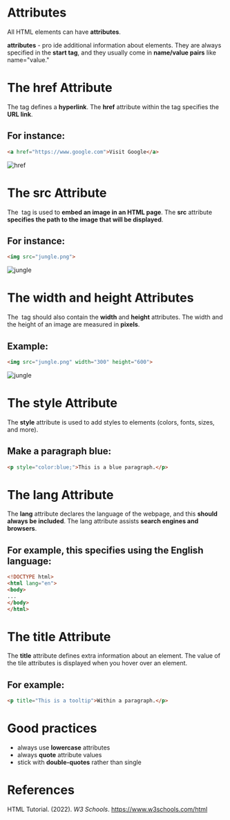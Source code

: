 # Attributes 

All HTML elements can have **attributes**. 

**attributes** - pro ide additional information about elements. They are always specified in the **start tag**, and they usually come in **name/value pairs** like name="value." 

# The href Attribute 
The **<a>** tag defines a **hyperlink**. The **href** attribute within the **<a>** tag specifies the **URL link**. 

## For instance: 
``` html 
<a href="https://www.google.com">Visit Google</a> 
``` 

![href](https://user-images.githubusercontent.com/109105989/197936169-63ecb29e-f167-4a9a-a9db-01f8a98137b6.png)

  
# The src Attribute 
The **<img>** tag is used to **embed an image in an HTML page**. The **src** attribute **specifies the path to the image that will be displayed**. 

## For instance: 
``` html 
<img src="jungle.png"> 
``` 
  ![jungle](https://user-images.githubusercontent.com/109105989/197936553-7688cbbf-4442-4b3b-964a-07622d1ea7a1.png)
  
# The width and height Attributes 
The **<img>** tag should also contain the **width** and **height** attributes. The width and the height of an image are measured in **pixels**. 

## Example: 
``` html 
<img src="jungle.png" width="300" height="600"> 
``` 
![jungle](https://user-images.githubusercontent.com/109105989/197936510-96971a49-1dcc-4e50-bc93-c1f54dbcb7db.png)

# The style Attribute 
The **style** attribute is used to add styles to elements (colors, fonts, sizes, and more). 

## Make a paragraph blue: 
```html 
<p style="color:blue;">This is a blue paragraph.</p> 
``` 

# The lang Attribute 
The **lang** attribute declares the language of the webpage, and this **should always be included**. The lang attribute assists **search engines and browsers**. 

## For example, this specifies using the English language: 
```html 
<!DOCTYPE html> 
<html lang="en"> 
<body> 
... 
</body> 
</html> 
``` 

# The title Attribute 
The **title** attribute defines extra information about an element. The value of the tile attributes is displayed when you hover over an element. 

## For example: 
```html 
<p title="This is a tooltip">Within a paragraph.</p> 
``` 

# Good practices
- always use **lowercase** attributes 
- always **quote** attribute values 
- stick with **double-quotes** rather than single 


# References  
HTML Tutorial. (2022). *W3 Schools*. <https://www.w3schools.com/html> 
